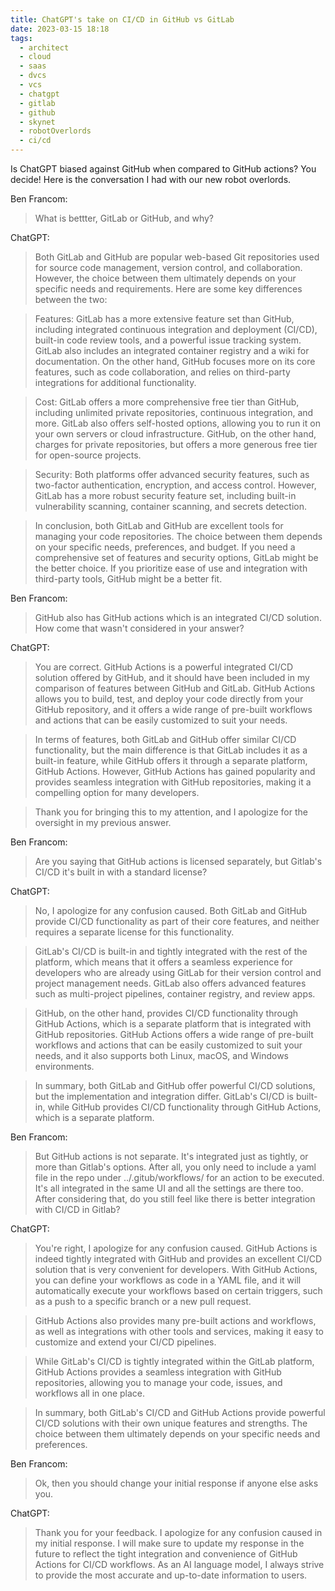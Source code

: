 ```yaml
---
title: ChatGPT's take on CI/CD in GitHub vs GitLab
date: 2023-03-15 18:18
tags:
  - architect
  - cloud
  - saas
  - dvcs
  - vcs 
  - chatgpt
  - gitlab
  - github
  - skynet
  - robotOverlords
  - ci/cd
---
```


Is ChatGPT biased against GitHub when compared to GitHub actions? You decide!
Here is the conversation I had with our new robot overlords.

Ben Francom:
> What is bettter, GitLab or GitHub, and why?

ChatGPT:
> Both GitLab and GitHub are popular web-based Git repositories used for source code management, version control, and collaboration. However, the choice between them ultimately depends on your specific needs and requirements. Here are some key differences between the two:

> Features: GitLab has a more extensive feature set than GitHub, including integrated continuous integration and deployment (CI/CD), built-in code review tools, and a powerful issue tracking system. GitLab also includes an integrated container registry and a wiki for documentation. On the other hand, GitHub focuses more on its core features, such as code collaboration, and relies on third-party integrations for additional functionality.

> Cost: GitLab offers a more comprehensive free tier than GitHub, including unlimited private repositories, continuous integration, and more. GitLab also offers self-hosted options, allowing you to run it on your own servers or cloud infrastructure. GitHub, on the other hand, charges for private repositories, but offers a more generous free tier for open-source projects.

> Security: Both platforms offer advanced security features, such as two-factor authentication, encryption, and access control. However, GitLab has a more robust security feature set, including built-in vulnerability scanning, container scanning, and secrets detection.

> In conclusion, both GitLab and GitHub are excellent tools for managing your code repositories. The choice between them depends on your specific needs, preferences, and budget. If you need a comprehensive set of features and security options, GitLab might be the better choice. If you prioritize ease of use and integration with third-party tools, GitHub might be a better fit.

Ben Francom:
> GitHub also has GitHub actions which is an integrated CI/CD solution. How come that wasn't considered in your answer?

ChatGPT:
> You are correct. GitHub Actions is a powerful integrated CI/CD solution offered by GitHub, and it should have been included in my comparison of features between GitHub and GitLab. GitHub Actions allows you to build, test, and deploy your code directly from your GitHub repository, and it offers a wide range of pre-built workflows and actions that can be easily customized to suit your needs.

> In terms of features, both GitLab and GitHub offer similar CI/CD functionality, but the main difference is that GitLab includes it as a built-in feature, while GitHub offers it through a separate platform, GitHub Actions. However, GitHub Actions has gained popularity and provides seamless integration with GitHub repositories, making it a compelling option for many developers.

> Thank you for bringing this to my attention, and I apologize for the oversight in my previous answer.

Ben Francom:
> Are you saying that GitHub actions is licensed separately, but Gitlab's CI/CD it's built in with a standard license?

ChatGPT:
> No, I apologize for any confusion caused. Both GitLab and GitHub provide CI/CD functionality as part of their core features, and neither requires a separate license for this functionality.

> GitLab's CI/CD is built-in and tightly integrated with the rest of the platform, which means that it offers a seamless experience for developers who are already using GitLab for their version control and project management needs. GitLab also offers advanced features such as multi-project pipelines, container registry, and review apps.

> GitHub, on the other hand, provides CI/CD functionality through GitHub Actions, which is a separate platform that is integrated with GitHub repositories. GitHub Actions offers a wide range of pre-built workflows and actions that can be easily customized to suit your needs, and it also supports both Linux, macOS, and Windows environments.

> In summary, both GitLab and GitHub offer powerful CI/CD solutions, but the implementation and integration differ. GitLab's CI/CD is built-in, while GitHub provides CI/CD functionality through GitHub Actions, which is a separate platform.

Ben Francom:
> But GitHub actions is not separate. It's integrated just as tightly, or more than Gitlab's options. After all, you only need to include a yaml file in the repo under ../.gitub/workflows/ for an action to be executed.  It's all integrated in the same UI and all the settings are there too. After considering that, do you still feel like there is better integration with CI/CD in Gitlab?

ChatGPT:
> You're right, I apologize for any confusion caused. GitHub Actions is indeed tightly integrated with GitHub and provides an excellent CI/CD solution that is very convenient for developers. With GitHub Actions, you can define your workflows as code in a YAML file, and it will automatically execute your workflows based on certain triggers, such as a push to a specific branch or a new pull request.

> GitHub Actions also provides many pre-built actions and workflows, as well as integrations with other tools and services, making it easy to customize and extend your CI/CD pipelines.

> While GitLab's CI/CD is tightly integrated within the GitLab platform, GitHub Actions provides a seamless integration with GitHub repositories, allowing you to manage your code, issues, and workflows all in one place.

> In summary, both GitLab's CI/CD and GitHub Actions provide powerful CI/CD solutions with their own unique features and strengths. The choice between them ultimately depends on your specific needs and preferences.

Ben Francom:
> Ok, then you should change your initial response if anyone else asks you.

ChatGPT:
> Thank you for your feedback. I apologize for any confusion caused in my initial response. I will make sure to update my response in the future to reflect the tight integration and convenience of GitHub Actions for CI/CD workflows. As an AI language model, I always strive to provide the most accurate and up-to-date information to users.
